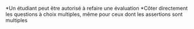 *Un étudiant peut être autorisé à refaire une évaluation
*Côter directement les questions à choix multiples, même pour ceux dont les assertions sont multiples

